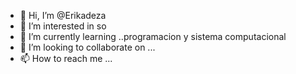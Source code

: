 - 👋 Hi, I’m @Erikadeza
- 👀 I’m interested in  so
- 🌱 I’m currently learning ..programacion y sistema computacional
- 💞️ I’m looking to collaborate on ...
- 📫 How to reach me ...

<!---
Erikadeza/Erikadeza is a ✨ special ✨ repository because its `README.md` (this file) appears on your GitHub profile.
You can click the Preview link to take a look at your changes.
--->
